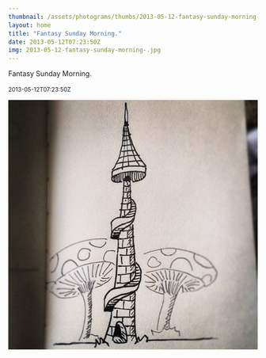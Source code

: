```yaml
---
thumbnail: /assets/photograms/thumbs/2013-05-12-fantasy-sunday-morning-.png
layout: home
title: "Fantasy Sunday Morning."
date: 2013-05-12T07:23:50Z
img: 2013-05-12-fantasy-sunday-morning-.jpg
---
```


Fantasy Sunday Morning.

<small>2013-05-12T07:23:50Z</small>

![Fantasy Sunday Morning.](/assets/photograms/original/2013-05-12-fantasy-sunday-morning-.jpg)
